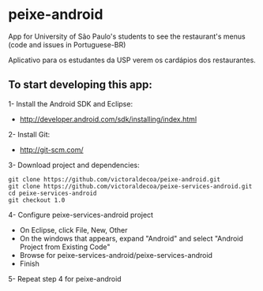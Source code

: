 peixe-android
=============

App for University of São Paulo's students to see the restaurant's menus (code and issues in Portuguese-BR)

Aplicativo para os estudantes da USP verem os cardápios dos restaurantes.


To start developing this app:
-------------

1- Install the Android SDK and Eclipse:
 - http://developer.android.com/sdk/installing/index.html

2- Install Git:
 - http://git-scm.com/

3- Download project and dependencies:

    git clone https://github.com/victoraldecoa/peixe-android.git
    git clone https://github.com/victoraldecoa/peixe-services-android.git
    cd peixe-services-android
    git checkout 1.0

4- Configure peixe-services-android project

 - On Eclipse, click File, New, Other
 - On the windows that appears, expand "Android" and select "Android Project from Existing Code"
 - Browse for peixe-services-android/peixe-services-android
 - Finish

5- Repeat step 4 for peixe-android
